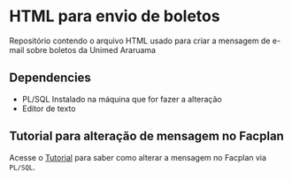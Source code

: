 # HTML para envio de boletos
Repositório contendo o arquivo HTML usado para criar a mensagem de e-mail sobre boletos da Unimed Araruama

## Dependencies
* PL/SQL Instalado na máquina que for fazer a alteração
* Editor de texto

## Tutorial para alteração de mensagem no Facplan
Acesse o [Tutorial](https://github.com/paulozip/html_envio_boleto/blob/master/tutorial_para_alterar_mensagem.md) para saber como alterar a mensagem no Facplan via `PL/SQL`.
